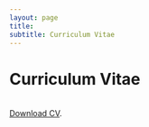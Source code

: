 ```yaml
---
layout: page
title:
subtitle: Curriculum Vitae
---
```

# Curriculum Vitae

<br /> [Download CV](https://github.com/Stefan-Pasch/Stefan-Pasch.github.io/blob/master/docs/CV_StefanPasch_V2022_04_03.pdf). <br />

